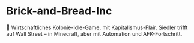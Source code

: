 # Brick-and-Bread-Inc
🧠 Wirtschaftliches Kolonie-Idle-Game, mit Kapitalismus-Flair. Siedler trifft auf Wall Street – in Minecraft, aber mit Automation und AFK-Fortschritt.

